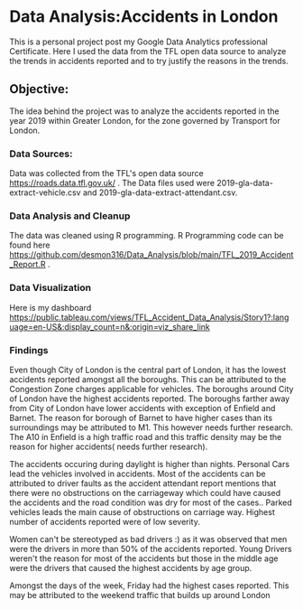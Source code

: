
# Data Analysis:Accidents in London

This is a personal project post my Google Data Analytics professional Certificate. Here I used the data from the TFL open data source to analyze the trends in accidents reported and to try justify the reasons in the trends.

## Objective:
The idea behind the project was to analyze the accidents reported in the year 2019 within Greater London, for the zone governed by Transport for London.

### Data Sources:

Data was collected from the TFL's open data source https://roads.data.tfl.gov.uk/ . 
The Data files used were 2019-gla-data-extract-vehicle.csv and 2019-gla-data-extract-attendant.csv. 

### Data Analysis and Cleanup

The data was cleaned using R programming.
R Programming code can be found here  https://github.com/desmon316/Data_Analysis/blob/main/TFL_2019_Accident_Report.R .

### Data Visualization
 
Here is my dashboard https://public.tableau.com/views/TFL_Accident_Data_Analysis/Story1?:language=en-US&:display_count=n&:origin=viz_share_link

### Findings

Even though City of London is the central part of London, it has the lowest accidents reported amongst all the boroughs. This can be attributed to the Congestion Zone charges applicable for vehicles. The boroughs around City of London have the highest accidents reported. The boroughs farther away from City of London have lower accidents with exception of Enfield and Barnet. The reason for borough of Barnet to have higher cases than its surroundings may be attributed to M1. This however needs further research. The A10 in Enfield is a high traffic road and this traffic density may be the reason for higher accidents( needs further research).


The accidents occuring during daylight is higher than nights. Personal Cars lead the vehicles involved in accidents. Most of the accidents can be attributed to driver faults as the accident attendant report mentions that there were no obstructions on the carriageway which could have caused the accidents and the road condition was dry for most of the cases.. Parked vehicles leads the main cause of obstructions on carriage way. Highest number of accidents reported were of low severity. 


Women can't be stereotyped as bad drivers :) as it was observed that men were the drivers in more than 50% of the accidents reported. Young Drivers weren't the reason for most of the accidents but those in the middle age were the drivers that caused the highest accidents by age group.


Amongst the days of the week, Friday had the highest cases reported. This may be attributed to the weekend traffic that builds up around London
